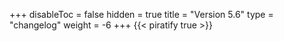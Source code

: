 +++
disableToc = false
hidden = true
title = "Version 5.6"
type = "changelog"
weight = -6
+++
{{< piratify true >}}
